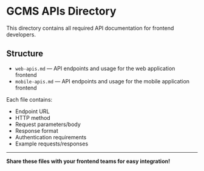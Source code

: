 # GCMS APIs Directory

This directory contains all required API documentation for frontend developers.

## Structure

- `web-apis.md` — API endpoints and usage for the web application frontend
- `mobile-apis.md` — API endpoints and usage for the mobile application frontend

Each file contains:
- Endpoint URL
- HTTP method
- Request parameters/body
- Response format
- Authentication requirements
- Example requests/responses

---

**Share these files with your frontend teams for easy integration!** 